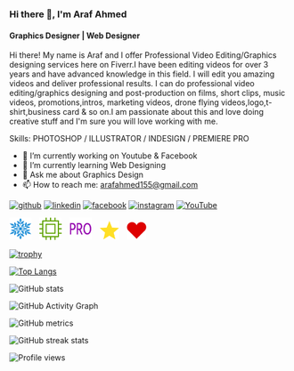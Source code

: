

### Hi there 👋, I'm Araf Ahmed 
#### Graphics Designer | Web Designer


Hi there! My name is Araf and I offer Professional Video Editing/Graphics designing services here on Fiverr.I have been editing videos for over 3 years and have advanced knowledge in this field. I will edit you amazing videos and deliver professional results. I can do professional video editing/graphics designing and post-production on films, short clips, music videos, promotions,intros, marketing videos, drone flying videos,logo,t-shirt,business card & so on.I am passionate about this and love doing creative stuff and I'm sure you will love working with me.

Skills: PHOTOSHOP / ILLUSTRATOR / INDESIGN / PREMIERE PRO

- 🔭 I’m currently working on Youtube & Facebook 
- 🌱 I’m currently learning Web Designing 
- 💬 Ask me about Graphics Design 
- 📫 How to reach me: arafahmed155@gmail.com 


[<img src='https://cdn.jsdelivr.net/npm/simple-icons@3.0.1/icons/github.svg' alt='github' height='40'>](https://github.com/arafahmed26)  [<img src='https://cdn.jsdelivr.net/npm/simple-icons@3.0.1/icons/linkedin.svg' alt='linkedin' height='40'>](https://www.linkedin.com/in/araf-ahmed-b0782824a/)  [<img src='https://cdn.jsdelivr.net/npm/simple-icons@3.0.1/icons/facebook.svg' alt='facebook' height='40'>](https://www.facebook.com/realarafahmed)  [<img src='https://cdn.jsdelivr.net/npm/simple-icons@3.0.1/icons/instagram.svg' alt='instagram' height='40'>](https://www.instagram.com/_araaf_/)  [<img src='https://cdn.jsdelivr.net/npm/simple-icons@3.0.1/icons/youtube.svg' alt='YouTube' height='40'>](https://www.youtube.com/channel/ArafAhmedOfficial)  

<a href='https://archiveprogram.github.com/'><img src='https://raw.githubusercontent.com/acervenky/animated-github-badges/master/assets/acbadge.gif' width='40' height='40'></a> <a href='https://docs.github.com/en/developers'><img src='https://raw.githubusercontent.com/acervenky/animated-github-badges/master/assets/devbadge.gif' width='40' height='40'></a> <a href='https://github.com/pricing'><img src='https://raw.githubusercontent.com/acervenky/animated-github-badges/master/assets/pro.gif' width='40' height='40'></a> <a href='https://stars.github.com/'><img src='https://raw.githubusercontent.com/acervenky/animated-github-badges/master/assets/starbadge.gif' width='35' height='35'></a> <a href='https://docs.github.com/en/github/supporting-the-open-source-community-with-github-sponsors'><img src='https://raw.githubusercontent.com/acervenky/animated-github-badges/master/assets/sponsorbadge.gif' width='35' height='35'></a> 

[![trophy](https://github-profile-trophy.vercel.app/?username=arafahmed26)](https://github.com/ryo-ma/github-profile-trophy)

[![Top Langs](https://github-readme-stats.vercel.app/api/top-langs/?username=arafahmed26)](https://github.com/anuraghazra/github-readme-stats)

![GitHub stats](https://github-readme-stats.vercel.app/api?username=arafahmed26&show_icons=true)  

![GitHub Activity Graph](https://activity-graph.herokuapp.com/graph?username=arafahmed26)  

![GitHub metrics](https://metrics.lecoq.io/arafahmed26)  

![GitHub streak stats](https://github-readme-streak-stats.herokuapp.com/?user=arafahmed26)  

![Profile views](https://gpvc.arturio.dev/arafahmed26)  
